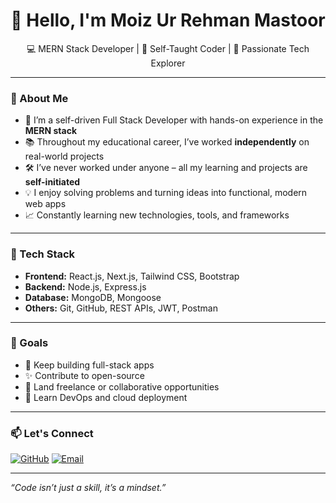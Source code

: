 <h1 align="center">👋 Hello, I'm Moiz Ur Rehman Mastoor</h1>

<p align="center">
💻 MERN Stack Developer | 🌱 Self-Taught Coder | 🚀 Passionate Tech Explorer  
</p>

---

### 🧠 About Me

- 🧩 I’m a self-driven Full Stack Developer with hands-on experience in the **MERN stack**  
- 📚 Throughout my educational career, I’ve worked **independently** on real-world projects  
- 🛠️ I’ve never worked under anyone – all my learning and projects are **self-initiated**  
- 💡 I enjoy solving problems and turning ideas into functional, modern web apps  
- 📈 Constantly learning new technologies, tools, and frameworks  

---

### 💼 Tech Stack

- **Frontend:** React.js, Next.js, Tailwind CSS, Bootstrap  
- **Backend:** Node.js, Express.js  
- **Database:** MongoDB, Mongoose  
- **Others:** Git, GitHub, REST APIs, JWT, Postman  

---

### 📌 Goals

- 🔄 Keep building full-stack apps  
- ✨ Contribute to open-source  
- 🎯 Land freelance or collaborative opportunities  
- 📘 Learn DevOps and cloud deployment  

---

### 📫 Let's Connect

[![GitHub](https://img.shields.io/badge/GitHub-Moiz6019725-black?style=flat&logo=github)](https://github.com/Moiz6019725)
[![Email](https://img.shields.io/badge/Email-moizurrehman01@gmail.com-red?style=flat&logo=gmail)](mailto:moizurrehman01@gmail.com)

---

*“Code isn’t just a skill, it’s a mindset.”*

